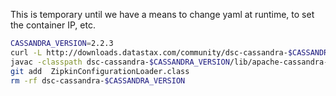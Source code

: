 This is temporary until we have a means to change yaml at runtime, to set the container IP, etc.

```bash
CASSANDRA_VERSION=2.2.3
curl -L http://downloads.datastax.com/community/dsc-cassandra-$CASSANDRA_VERSION-bin.tar.gz | tar xz
javac -classpath dsc-cassandra-$CASSANDRA_VERSION/lib/apache-cassandra-$CASSANDRA_VERSION.jar ZipkinConfigurationLoader.java
git add  ZipkinConfigurationLoader.class
rm -rf dsc-cassandra-$CASSANDRA_VERSION
```
